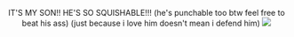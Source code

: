 <p align="center">
    IT'S MY SON!! HE'S SO SQUISHABLE!!! (he's punchable too btw feel free to beat his ass) (just because i love him doesn't mean i defend him)
    <img src="https://file.garden/Z1OpYh3OMHUM4tMG/%3AT" /> 
</p>
